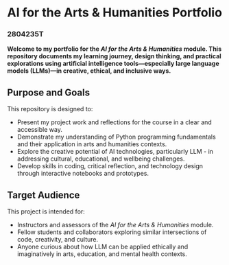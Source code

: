 # **AI for the Arts & Humanities Portfolio**

### 2804235T

**Welcome to my portfolio for the *AI for the Arts & Humanities* module. This repository documents my learning journey, design thinking, and practical explorations using artificial intelligence tools—especially large language models (LLMs)—in creative, ethical, and inclusive ways.**

## Purpose and Goals

This repository is designed to:

- Present my project work and reflections for the course in a clear and accessible way.
- Demonstrate my understanding of Python programming fundamentals and their application in arts and humanities contexts.
- Explore the creative potential of AI technologies, particularly LLM - in addressing cultural, educational, and wellbeing challenges.
- Develop skills in coding, critical reflection, and technology design through interactive notebooks and prototypes.

## Target Audience

This project is intended for:

- Instructors and assessors of the *AI for the Arts & Humanities* module.
- Fellow students and collaborators exploring similar intersections of code, creativity, and culture.
- Anyone curious about how LLM can be applied ethically and imaginatively in arts, education, and mental health contexts.